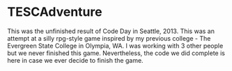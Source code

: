 TESCAdventure
=============

This was the unfinished result of Code Day in Seattle, 2013. This was an attempt at a silly rpg-style game inspired by my previous college - The Evergreen State College in Olympia, WA. I was working with 3 other people but we never finished this game. Nevertheless, the code we did complete is here in case we ever decide to finish the game.
